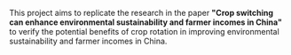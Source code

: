 This project aims to replicate the research in the paper **"Crop switching can enhance environmental sustainability and farmer incomes in China"** to verify the potential benefits of crop rotation in improving environmental sustainability and farmer incomes in China.
